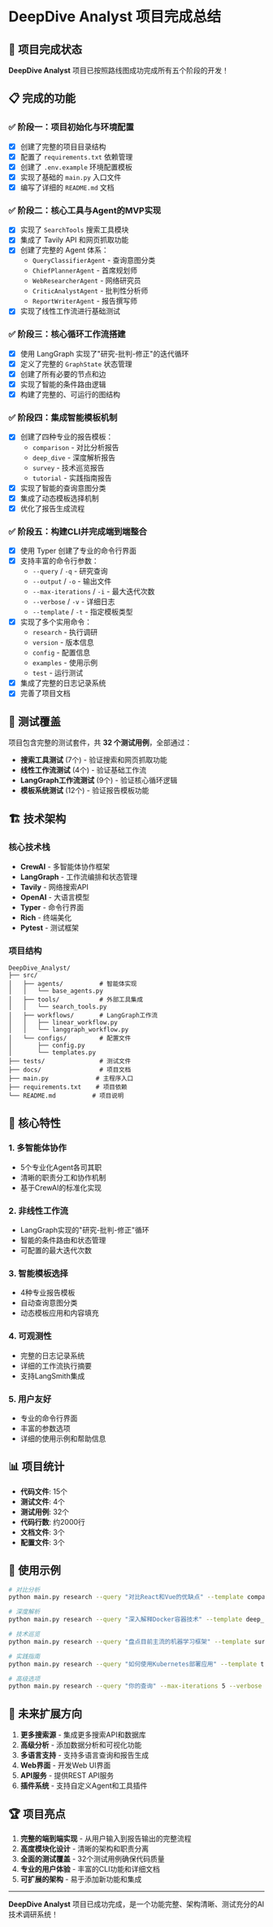 # DeepDive Analyst 项目完成总结

## 🎉 项目完成状态

**DeepDive Analyst** 项目已按照路线图成功完成所有五个阶段的开发！

## 📋 完成的功能

### ✅ 阶段一：项目初始化与环境配置
- [x] 创建了完整的项目目录结构
- [x] 配置了 `requirements.txt` 依赖管理
- [x] 创建了 `.env.example` 环境配置模板
- [x] 实现了基础的 `main.py` 入口文件
- [x] 编写了详细的 `README.md` 文档

### ✅ 阶段二：核心工具与Agent的MVP实现
- [x] 实现了 `SearchTools` 搜索工具模块
- [x] 集成了 Tavily API 和网页抓取功能
- [x] 创建了完整的 Agent 体系：
  - `QueryClassifierAgent` - 查询意图分类
  - `ChiefPlannerAgent` - 首席规划师
  - `WebResearcherAgent` - 网络研究员
  - `CriticAnalystAgent` - 批判性分析师
  - `ReportWriterAgent` - 报告撰写师
- [x] 实现了线性工作流进行基础测试

### ✅ 阶段三：核心循环工作流搭建
- [x] 使用 LangGraph 实现了"研究-批判-修正"的迭代循环
- [x] 定义了完整的 `GraphState` 状态管理
- [x] 创建了所有必要的节点和边
- [x] 实现了智能的条件路由逻辑
- [x] 构建了完整的、可运行的图结构

### ✅ 阶段四：集成智能模板机制
- [x] 创建了四种专业的报告模板：
  - `comparison` - 对比分析报告
  - `deep_dive` - 深度解析报告
  - `survey` - 技术巡览报告
  - `tutorial` - 实践指南报告
- [x] 实现了智能的查询意图分类
- [x] 集成了动态模板选择机制
- [x] 优化了报告生成流程

### ✅ 阶段五：构建CLI并完成端到端整合
- [x] 使用 Typer 创建了专业的命令行界面
- [x] 支持丰富的命令行参数：
  - `--query` / `-q` - 研究查询
  - `--output` / `-o` - 输出文件
  - `--max-iterations` / `-i` - 最大迭代次数
  - `--verbose` / `-v` - 详细日志
  - `--template` / `-t` - 指定模板类型
- [x] 实现了多个实用命令：
  - `research` - 执行调研
  - `version` - 版本信息
  - `config` - 配置信息
  - `examples` - 使用示例
  - `test` - 运行测试
- [x] 集成了完整的日志记录系统
- [x] 完善了项目文档

## 🧪 测试覆盖

项目包含完整的测试套件，共 **32 个测试用例**，全部通过：

- **搜索工具测试** (7个) - 验证搜索和网页抓取功能
- **线性工作流测试** (4个) - 验证基础工作流
- **LangGraph工作流测试** (9个) - 验证核心循环逻辑
- **模板系统测试** (12个) - 验证报告模板功能

## 🏗️ 技术架构

### 核心技术栈
- **CrewAI** - 多智能体协作框架
- **LangGraph** - 工作流编排和状态管理
- **Tavily** - 网络搜索API
- **OpenAI** - 大语言模型
- **Typer** - 命令行界面
- **Rich** - 终端美化
- **Pytest** - 测试框架

### 项目结构
```
DeepDive_Analyst/
├── src/
│   ├── agents/          # 智能体实现
│   │   └── base_agents.py
│   ├── tools/           # 外部工具集成
│   │   └── search_tools.py
│   ├── workflows/       # LangGraph工作流
│   │   ├── linear_workflow.py
│   │   └── langgraph_workflow.py
│   └── configs/         # 配置文件
│       ├── config.py
│       └── templates.py
├── tests/               # 测试文件
├── docs/                # 项目文档
├── main.py             # 主程序入口
├── requirements.txt    # 项目依赖
└── README.md          # 项目说明
```

## 🚀 核心特性

### 1. 多智能体协作
- 5个专业化Agent各司其职
- 清晰的职责分工和协作机制
- 基于CrewAI的标准化实现

### 2. 非线性工作流
- LangGraph实现的"研究-批判-修正"循环
- 智能的条件路由和状态管理
- 可配置的最大迭代次数

### 3. 智能模板选择
- 4种专业报告模板
- 自动查询意图分类
- 动态模板应用和内容填充

### 4. 可观测性
- 完整的日志记录系统
- 详细的工作流执行摘要
- 支持LangSmith集成

### 5. 用户友好
- 专业的命令行界面
- 丰富的参数选项
- 详细的使用示例和帮助信息

## 📊 项目统计

- **代码文件**: 15个
- **测试文件**: 4个
- **测试用例**: 32个
- **代码行数**: 约2000行
- **文档文件**: 3个
- **配置文件**: 3个

## 🎯 使用示例

```bash
# 对比分析
python main.py research --query "对比React和Vue的优缺点" --template comparison

# 深度解析
python main.py research --query "深入解释Docker容器技术" --template deep_dive

# 技术巡览
python main.py research --query "盘点目前主流的机器学习框架" --template survey

# 实践指南
python main.py research --query "如何使用Kubernetes部署应用" --template tutorial

# 高级选项
python main.py research --query "你的查询" --max-iterations 5 --verbose --output "custom_report.md"
```

## 🔮 未来扩展方向

1. **更多搜索源** - 集成更多搜索API和数据库
2. **高级分析** - 添加数据分析和可视化功能
3. **多语言支持** - 支持多语言查询和报告生成
4. **Web界面** - 开发Web UI界面
5. **API服务** - 提供REST API服务
6. **插件系统** - 支持自定义Agent和工具插件

## 🏆 项目亮点

1. **完整的端到端实现** - 从用户输入到报告输出的完整流程
2. **高度模块化设计** - 清晰的架构和职责分离
3. **全面的测试覆盖** - 32个测试用例确保代码质量
4. **专业的用户体验** - 丰富的CLI功能和详细文档
5. **可扩展的架构** - 易于添加新功能和集成

---

**DeepDive Analyst** 项目已成功完成，是一个功能完整、架构清晰、测试充分的AI技术调研系统！
